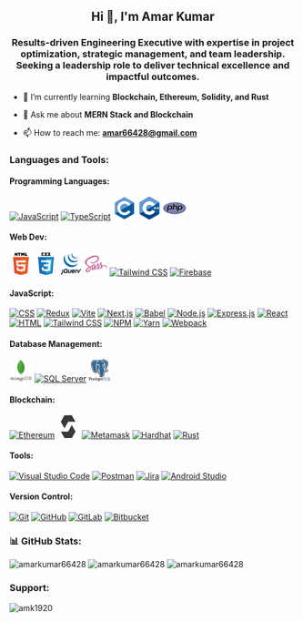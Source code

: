 <h2 align="center">Hi 👋, I'm Amar Kumar</h2>
<h3 align="center">Results-driven Engineering Executive with expertise in project optimization, strategic management, and team leadership. Seeking a leadership role to deliver technical excellence and impactful outcomes.</h3>

- 🌱 I’m currently learning **Blockchain, Ethereum, Solidity, and Rust**

- 💬 Ask me about **MERN Stack and Blockchain**

- 📫 How to reach me: **amar66428@gmail.com**

<h3 align="left">Languages and Tools:</h3>

#### Programming Languages:
<p align="left">
  <a href="https://developer.mozilla.org/en-US/docs/Web/JavaScript" target="_blank" rel="noreferrer"><img src="https://user-images.githubusercontent.com/25181517/117447155-6a868a00-af3d-11eb-9cfe-245df15c9f3f.png" alt="JavaScript" width="40" height="40" /></a>
  <a href="https://www.typescriptlang.org/" target="_blank" rel="noreferrer"><img src="https://user-images.githubusercontent.com/25181517/183890598-19a0ac2d-e88a-4005-a8df-1ee36782fde1.png" alt="TypeScript" width="40" height="40" /></a>
  <a href="https://www.cprogramming.com/" target="_blank" rel="noreferrer"><img src="https://raw.githubusercontent.com/devicons/devicon/master/icons/c/c-original.svg" alt="C" width="40" height="40" /></a>
  <a href="https://www.w3schools.com/cpp/" target="_blank" rel="noreferrer"><img src="https://raw.githubusercontent.com/devicons/devicon/master/icons/cplusplus/cplusplus-original.svg" alt="C++" width="40" height="40" /></a>
  <a href="https://www.php.net" target="_blank" rel="noreferrer"><img src="https://raw.githubusercontent.com/devicons/devicon/master/icons/php/php-original.svg" alt="PHP" width="40" height="40" /></a>
</p>

#### Web Dev:
<p align="left">
  <a href="https://www.w3.org/html/" target="_blank" rel="noreferrer"><img src="https://raw.githubusercontent.com/devicons/devicon/master/icons/html5/html5-original-wordmark.svg" alt="HTML" width="40" height="40" /></a>
  <a href="https://www.w3schools.com/css/" target="_blank" rel="noreferrer"><img src="https://raw.githubusercontent.com/devicons/devicon/master/icons/css3/css3-original-wordmark.svg" alt="CSS" width="40" height="40" /></a>
  <a href="https://jquery.com/" target="_blank" rel="noreferrer"><img src="https://raw.githubusercontent.com/devicons/devicon/master/icons/jquery/jquery-original-wordmark.svg" alt="jQuery" width="40" height="40" /></a>
  <a href="https://sass-lang.com" target="_blank" rel="noreferrer"><img src="https://raw.githubusercontent.com/devicons/devicon/master/icons/sass/sass-original.svg" alt="SASS" width="40" height="40" /></a>
  <a href="https://tailwindcss.com/" target="_blank" rel="noreferrer"><img src="https://www.vectorlogo.zone/logos/tailwindcss/tailwindcss-icon.svg" alt="Tailwind CSS" width="40" height="40" /></a>
  <a href="https://firebase.google.com/" target="_blank" rel="noreferrer"><img src="https://www.vectorlogo.zone/logos/firebase/firebase-icon.svg" alt="Firebase" width="40" height="40" /></a>

</p>

#### JavaScript:
<p align="left">
  <a href="https://reactjs.org/" target="_blank" rel="noreferrer"><img src="https://user-images.githubusercontent.com/25181517/183897015-94a058a6-b86e-4e42-a37f-bf92061753e5.png" alt="CSS" width="40" height="40" /></a>
  <a href="https://redux.js.org" target="_blank" rel="noreferrer"><img src="https://user-images.githubusercontent.com/25181517/187896150-cc1dcb12-d490-445c-8e4d-1275cd2388d6.png" alt="Redux" width="40" height="40" /></a>
  <a href="https://vitejs.dev/" target="_blank" rel="noreferrer"><img src="https://vitejs.dev/logo.svg" alt="Vite" width="40" height="40" /></a>
  <a href="https://nextjs.org/" target="_blank" rel="noreferrer"><img src="https://github.com/marwin1991/profile-technology-icons/assets/136815194/5f8c622c-c217-4649-b0a9-7e0ee24bd704" alt="Next.js" width="40" height="40" /></a>
  <a href="https://babeljs.io/" target="_blank" rel="noreferrer"><img src="https://github.com/marwin1991/profile-technology-icons/assets/136815194/ecd443af-ebba-4af8-a46e-1bf64d863b5b" alt="Babel" width="40" height="40" /></a>
  <a href="https://nodejs.org" target="_blank" rel="noreferrer"><img src="https://user-images.githubusercontent.com/25181517/183568594-85e280a7-0d7e-4d1a-9028-c8c2209e073c.png" alt="Node.js" width="40" height="40" /></a>
  <a href="https://expressjs.com" target="_blank" rel="noreferrer"><img src="https://user-images.githubusercontent.com/25181517/183859966-a3462d8d-1bc7-4880-b353-e2cbed900ed6.png" alt="Express.js" width="40" height="40" /></a>
  <a href="" target="_blank" rel="noreferrer"><img src="https://user-images.githubusercontent.com/25181517/187070862-03888f18-2e63-4332-95fb-3ba4f2708e59.png" alt="React" width="40" height="40" /></a>
  <a href="" target="_blank" rel="noreferrer"><img src="https://user-images.githubusercontent.com/25181517/192107854-765620d7-f909-4953-a6da-36e1ef69eea6.png" alt="HTML" width="40" height="40" /></a>
  <a href="" target="_blank" rel="noreferrer"><img src="https://user-images.githubusercontent.com/25181517/192107858-fe19f043-c502-4009-8c47-476fc89718ad.png" alt="Tailwind CSS" width="40" height="40" /></a>
  <a href="https://www.npmjs.com/" target="_blank" rel="noreferrer"><img src="https://user-images.githubusercontent.com/25181517/121401671-49102800-c959-11eb-9f6f-74d49a5e1774.png" alt="NPM" width="40" height="40" /></a>
  <a href="https://yarnpkg.com/" target="_blank" rel="noreferrer"><img src="https://user-images.githubusercontent.com/25181517/183049794-a3dfaddd-22ee-4ffe-b0b4-549ccd4879f9.png" alt="Yarn" width="40" height="40" /></a>
  <a href="https://webpack.js.org" target="_blank" rel="noreferrer"><img src="https://user-images.githubusercontent.com/25181517/187955008-981340e6-b4cc-441b-80cf-7a5e94d29e7e.png" alt="Webpack" width="40" height="40" /></a>
</p>

#### Database Management:
<p align="left">
  <a href="https://www.mongodb.com/" target="_blank" rel="noreferrer"><img src="https://raw.githubusercontent.com/devicons/devicon/master/icons/mongodb/mongodb-original-wordmark.svg" alt="MongoDB" width="40" height="40" /></a>
  <a href="https://www.microsoft.com/en-us/sql-server" target="_blank" rel="noreferrer"><img src="https://github.com/marwin1991/profile-technology-icons/assets/19180175/3b371807-db7c-45b4-8720-c0cfc901680a" alt="SQL Server" width="40" height="40" /></a>
  <a href="https://www.postgresql.org" target="_blank" rel="noreferrer"><img src="https://raw.githubusercontent.com/devicons/devicon/master/icons/postgresql/postgresql-original-wordmark.svg" alt="PostgreSQL" width="40" height="40" /></a>
</p>

#### Blockchain:
<p align="left">
  <a href="https://ethereum.org/en/" target="_blank" rel="noreferrer"><img src="https://github.com/user-attachments/assets/eb979871-1d57-4ea7-b8af-bfb1165a2979" alt="Ethereum" width="40" height="40" /></a>
  <a href="https://soliditylang.org/" target="_blank" rel="noreferrer"><img src="https://raw.githubusercontent.com/devicons/devicon/master/icons/solidity/solidity-plain.svg" alt="Solidity" width="40" height="40" /></a>
  <a href="https://metamask.io/" target="_blank" rel="noreferrer"><img src="https://github.com/user-attachments/assets/4ebe4430-a141-4fc5-9ddd-dc5b439177b6" alt="Metamask" width="40" height="40" /></a>
  <a href="https://hardhat.org/" target="_blank" rel="noreferrer"><img src="https://github.com/user-attachments/assets/972354d0-4964-48b6-8608-6ca4a4a7326b" alt="Hardhat" width="40" height="40" /></a>
  <a href="https://www.rust-lang.org/" target="_blank" rel="noreferrer"><img src="https://user-images.githubusercontent.com/25181517/192599922-3a8ceb1c-ff1d-40bc-b73c-99ea1182d8ad.png" alt="Rust" width="40" height="40" /></a>
</p>

#### Tools:
<p align="left">
  <a href="https://code.visualstudio.com/" target="_blank" rel="noreferrer"><img src="https://user-images.githubusercontent.com/25181517/192108891-d86b6220-e232-423a-bf5f-90903e6887c3.png" alt="Visual Studio Code" width="40" height="40" /></a>
  <a href="https://www.postman.com/" target="_blank" rel="noreferrer"><img src="https://user-images.githubusercontent.com/25181517/192109061-e138ca71-337c-4019-8d42-4792fdaa7128.png" alt="Postman" width="40" height="40" /></a>
  <a href="https://www.atlassian.com/software/jira" target="_blank" rel="noreferrer"><img src="https://user-images.githubusercontent.com/25181517/183912952-83784e94-629d-4c34-a961-ae2ae795b662.png" alt="Jira" width="40" height="40" /></a>
  <a href="https://developer.android.com/studio" target="_blank" rel="noreferrer"><img src="https://user-images.githubusercontent.com/25181517/192108895-20dc3343-43e3-4a54-a90e-13a4abbc57b9.png" alt="Android Studio" width="40" height="40" /></a>
</p>

#### Version Control:
<p align="left">
  <a href="https://git-scm.com/" target="_blank" rel="noreferrer"><img src="https://www.vectorlogo.zone/logos/git-scm/git-scm-icon.svg" alt="Git" width="40" height="40" /></a>
  <a href="https://github.com/" target="_blank" rel="noreferrer"><img src="https://www.vectorlogo.zone/logos/github/github-icon.svg" alt="GitHub" width="40" height="40" /></a>
  <a href="https://gitlab.com/" target="_blank" rel="noreferrer"><img src="https://www.vectorlogo.zone/logos/gitlab/gitlab-icon.svg" alt="GitLab" width="40" height="40" /></a>
  <a href="https://bitbucket.org/" target="_blank" rel="noreferrer"><img src="https://user-images.githubusercontent.com/25181517/192108375-268c35e6-ab26-44b2-88bf-e3121a4e5083.png" alt="Bitbucket" width="40" height="40" /></a>
</p>

<h3 align="left">📊 GitHub Stats:</h3>
<div>
  <img src="https://github-readme-stats.vercel.app/api?username=amarkumar66428&show_icons=true&locale=en" alt="amarkumar66428" />
  <img src="https://github-readme-streak-stats.herokuapp.com/?user=amarkumar66428&" alt="amarkumar66428" />
  <img src="https://github-readme-stats.vercel.app/api/top-langs?username=amarkumar66428&show_icons=true&locale=en&layout=compact" alt="amarkumar66428" />
</div>


<h3 align="left">Support:</h3>
<p><a href="https://www.buymeacoffee.com/amk1920"> <img align="left" src="https://cdn.buymeacoffee.com/buttons/v2/default-yellow.png" height="50" width="210" alt="amk1920" /></a></p><br><br>

